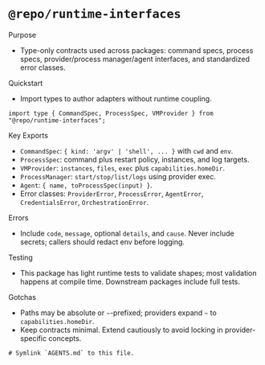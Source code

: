 # `@repo/runtime-interfaces`

Purpose
- Type-only contracts used across packages: command specs, process specs, provider/process manager/agent interfaces, and standardized error classes.

Quickstart
- Import types to author adapters without runtime coupling.

```
import type { CommandSpec, ProcessSpec, VMProvider } from "@repo/runtime-interfaces";
```

Key Exports
- `CommandSpec`: `{ kind: 'argv' | 'shell', ... }` with `cwd` and `env`.
- `ProcessSpec`: command plus restart policy, instances, and log targets.
- `VMProvider`: `instances`, `files`, `exec` plus `capabilities.homeDir`.
- `ProcessManager`: `start/stop/list/logs` using provider exec.
- `Agent`: `{ name, toProcessSpec(input) }`.
- Error classes: `ProviderError`, `ProcessError`, `AgentError`, `CredentialsError`, `OrchestrationError`.

Errors
- Include `code`, `message`, optional `details`, and `cause`. Never include secrets; callers should redact env before logging.

Testing
- This package has light runtime tests to validate shapes; most validation happens at compile time. Downstream packages include full tests.

Gotchas
- Paths may be absolute or `~`-prefixed; providers expand `~` to `capabilities.homeDir`.
- Keep contracts minimal. Extend cautiously to avoid locking in provider-specific concepts.

```
# Symlink `AGENTS.md` to this file.
```

